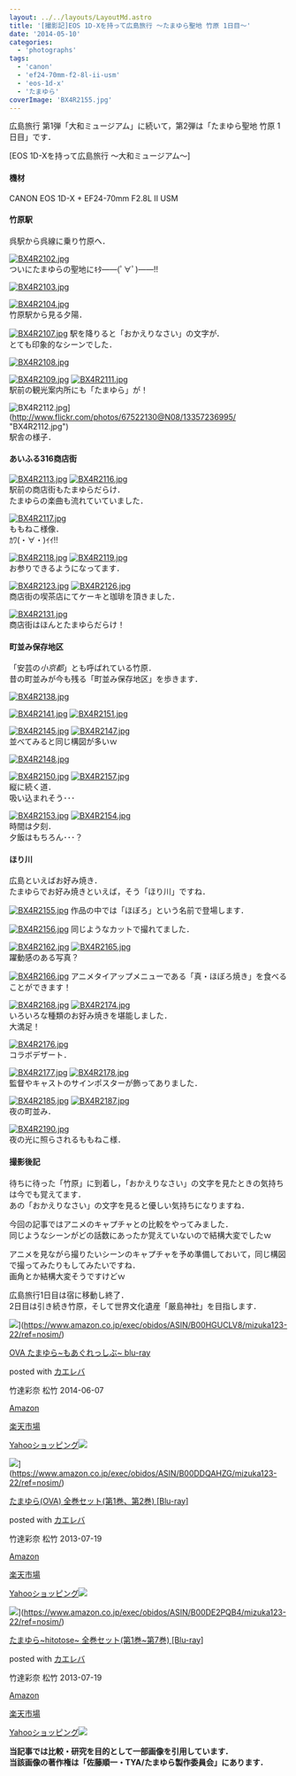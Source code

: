 ```yaml
---
layout: ../../layouts/LayoutMd.astro
title: '[撮影記]EOS 1D-Xを持って広島旅行 ～たまゆら聖地 竹原 1日目～'
date: '2014-05-10'
categories:
  - 'photographs'
tags:
  - 'canon'
  - 'ef24-70mm-f2-8l-ii-usm'
  - 'eos-1d-x'
  - 'たまゆら'
coverImage: 'BX4R2155.jpg'
---
```


広島旅行 第1弾「大和ミュージアム」に続いて，第2弾は「たまゆら聖地 竹原 1日目」です．

[EOS 1D-Xを持って広島旅行 ～大和ミュージアム～]

#### 機材

CANON EOS 1D-X + EF24-70mm F2.8L II USM

#### 竹原駅

呉駅から呉線に乗り竹原へ．

[![BX4R2102.jpg](/archive/images/13357176235_ee3c8275d4_b.jpg)](http://www.flickr.com/photos/67522130@N08/13357176235/ 'BX4R2102.jpg')  
ついにたまゆらの聖地にｷﾀ――(ﾟ∀ﾟ)――!!

[![BX4R2103.jpg](/archive/images/13357569114_5d8d45e15d_b.jpg)](http://www.flickr.com/photos/67522130@N08/13357569114/ 'BX4R2103.jpg')

[![BX4R2104.jpg](/archive/images/13357349273_fb7963bf83_b.jpg)](http://www.flickr.com/photos/67522130@N08/13357349273/ 'BX4R2104.jpg')  
竹原駅から見る夕陽．

[![BX4R2107.jpg](/archive/images/13357586984_2bf6e23366_b.jpg)](http://www.flickr.com/photos/67522130@N08/13357586984/ 'BX4R2107.jpg')
駅を降りると「おかえりなさい」の文字が．  
とても印象的なシーンでした．

[![BX4R2108.jpg](/archive/images/13357373743_4bbe06d185_b.jpg)](http://www.flickr.com/photos/67522130@N08/13357373743/ 'BX4R2108.jpg')

[![BX4R2109.jpg](/archive/images/13357217395_4e34e40af0_b.jpg)](http://www.flickr.com/photos/67522130@N08/13357217395/ 'BX4R2109.jpg')
[![BX4R2111.jpg](/archive/images/13357228925_3bf7fd6743_b.jpg)](http://www.flickr.com/photos/67522130@N08/13357228925/ 'BX4R2111.jpg')  
駅前の観光案内所にも「たまゆら」が！

![BX4R2112.jpg](/archive/images/13357236995_a494ec7b7b_b.jpg)](http://www.flickr.com/photos/67522130@N08/13357236995/ "BX4R2112.jpg")  
駅舎の様子．

#### あいふる316商店街

[![BX4R2113.jpg](/archive/images/13357249265_7982031476_b.jpg)](http://www.flickr.com/photos/67522130@N08/13357249265/ 'BX4R2113.jpg')
[![BX4R2116.jpg](/archive/images/13357655544_7e6a9ce966_b.jpg)](http://www.flickr.com/photos/67522130@N08/13357655544/ 'BX4R2116.jpg')  
駅前の商店街もたまゆらだらけ．  
たまゆらの楽曲も流れていていました．

[![BX4R2117.jpg](/archive/images/13357273815_9f53e28b8f_b.jpg)](http://www.flickr.com/photos/67522130@N08/13357273815/ 'BX4R2117.jpg')  
ももねこ様像．  
ｶﾜ(・∀・)ｲｲ!!

[![BX4R2118.jpg](/archive/images/13357672254_d011ca4fe7_b.jpg)](http://www.flickr.com/photos/67522130@N08/13357672254/ 'BX4R2118.jpg')
[![BX4R2119.jpg](/archive/images/13357290415_722379b2da_b.jpg)](http://www.flickr.com/photos/67522130@N08/13357290415/ 'BX4R2119.jpg')  
お参りできるようになってます．

[![BX4R2123.jpg](/archive/images/13357691664_26eef029d1_b.jpg)](http://www.flickr.com/photos/67522130@N08/13357691664/ 'BX4R2123.jpg')
[![BX4R2126.jpg](/archive/images/13357477843_884cb7ac40_b.jpg)](http://www.flickr.com/photos/67522130@N08/13357477843/ 'BX4R2126.jpg')  
商店街の喫茶店にてケーキと珈琲を頂きました．

[![BX4R2131.jpg](/archive/images/13357708744_76982f2b8c_b.jpg)](http://www.flickr.com/photos/67522130@N08/13357708744/ 'BX4R2131.jpg')  
商店街はほんとたまゆらだらけ！

#### 町並み保存地区

「安芸の*小京都*」とも呼ばれている竹原．  
昔の町並みが今も残る「町並み保存地区」を歩きます．

[![BX4R2138.jpg](/archive/images/13357715284_59bbb0f860_b.jpg)](http://www.flickr.com/photos/67522130@N08/13357715284/ 'BX4R2138.jpg')

[![BX4R2141.jpg](/archive/images/13357727954_c0a34c3ea9_b.jpg)](http://www.flickr.com/photos/67522130@N08/13357727954/ 'BX4R2141.jpg')
[![BX4R2151.jpg](/archive/images/13357799874_95a103e4ca_b.jpg)](http://www.flickr.com/photos/67522130@N08/13357799874/ 'BX4R2151.jpg')

[![BX4R2145.jpg](/archive/images/13357370415_275ff4cdae_b.jpg)](http://www.flickr.com/photos/67522130@N08/13357370415/ 'BX4R2145.jpg')
[![BX4R2147.jpg](/archive/images/13357380915_63dd603008_b.jpg)](http://www.flickr.com/photos/67522130@N08/13357380915/ 'BX4R2147.jpg')  
並べてみると同じ構図が多いｗ

[![BX4R2148.jpg](/archive/images/13357774774_2ed5661f38_b.jpg)](http://www.flickr.com/photos/67522130@N08/13357774774/ 'BX4R2148.jpg')

[![BX4R2150.jpg](/archive/images/13357791944_0f0ab3739e_b.jpg)](http://www.flickr.com/photos/67522130@N08/13357791944/ 'BX4R2150.jpg')
[![BX4R2157.jpg](/archive/images/13357630483_beca994142_b.jpg)](http://www.flickr.com/photos/67522130@N08/13357630483/ 'BX4R2157.jpg')  
縦に続く道．  
吸い込まれそう･･･

[![BX4R2153.jpg](/archive/images/13357586483_a1f2a20a0e_b.jpg)](http://www.flickr.com/photos/67522130@N08/13357586483/ 'BX4R2153.jpg')
[![BX4R2154.jpg](/archive/images/13357822284_72f7517423_b.jpg)](http://www.flickr.com/photos/67522130@N08/13357822284/ 'BX4R2154.jpg')  
時間は夕刻．  
夕飯はもちろん･･･？

#### ほり川

広島といえばお好み焼き．  
たまゆらでお好み焼きといえば，そう「ほり川」ですね．

[![BX4R2155.jpg](/archive/images/13357835654_a1727cf798_b.jpg)](http://www.flickr.com/photos/67522130@N08/13357835654/ 'BX4R2155.jpg')
作品の中では「ほぼろ」という名前で登場します．

[![BX4R2156.jpg](/archive/images/13357460055_5458e59429_b.jpg)](http://www.flickr.com/photos/67522130@N08/13357460055/ 'BX4R2156.jpg')
同じようなカットで撮れてました．

[![BX4R2162.jpg](/archive/images/13357879094_129cb707c0_b.jpg)](http://www.flickr.com/photos/67522130@N08/13357879094/ 'BX4R2162.jpg')
[![BX4R2165.jpg](/archive/images/13357664233_5bd6c4ae91_b.jpg)](http://www.flickr.com/photos/67522130@N08/13357664233/ 'BX4R2165.jpg')  
躍動感のある写真？

[![BX4R2166.jpg](/archive/images/13357899304_85effab578_b.jpg)](http://www.flickr.com/photos/67522130@N08/13357899304/ 'BX4R2166.jpg')
アニメタイアップメニューである「真・ほぼろ焼き」を食べることができます！

[![BX4R2168.jpg](/archive/images/13357682003_e98d7cbbd6_b.jpg)](http://www.flickr.com/photos/67522130@N08/13357682003/ 'BX4R2168.jpg')
[![BX4R2174.jpg](/archive/images/13357935594_e96a3288ea_b.jpg)](http://www.flickr.com/photos/67522130@N08/13357935594/ 'BX4R2174.jpg')  
いろいろな種類のお好み焼きを堪能しました．  
大満足！

[![BX4R2176.jpg](/archive/images/13357726173_2998b0eab1_b.jpg)](http://www.flickr.com/photos/67522130@N08/13357726173/ 'BX4R2176.jpg')  
コラボデザート．

[![BX4R2177.jpg](/archive/images/13357737863_9cbb362b5a_b.jpg)](http://www.flickr.com/photos/67522130@N08/13357737863/ 'BX4R2177.jpg')
[![BX4R2178.jpg](/archive/images/13357750163_b8b4997335_b.jpg)](http://www.flickr.com/photos/67522130@N08/13357750163/ 'BX4R2178.jpg')  
監督やキャストのサインポスターが飾ってありました．

[![BX4R2185.jpg](/archive/images/13357616485_3699d2ffb3_b.jpg)](http://www.flickr.com/photos/67522130@N08/13357616485/ 'BX4R2185.jpg')
[![BX4R2187.jpg](/archive/images/13358009484_4ce50bf720_b.jpg)](http://www.flickr.com/photos/67522130@N08/13358009484/ 'BX4R2187.jpg')  
夜の町並み．

[![BX4R2190.jpg](/archive/images/13357801163_68934fa843_b.jpg)](http://www.flickr.com/photos/67522130@N08/13357801163/ 'BX4R2190.jpg')  
夜の光に照らされるももねこ様．

#### 撮影後記

待ちに待った「竹原」に到着し，「おかえりなさい」の文字を見たときの気持ちは今でも覚えてます．  
あの「おかえりなさい」の文字を見ると優しい気持ちになりますね．

今回の記事ではアニメのキャプチャとの比較をやってみました．  
同じようなシーンがどの話数にあったか覚えていないので結構大変でしたｗ

アニメを見ながら撮りたいシーンのキャプチャを予め準備しておいて，同じ構図で撮ってみたりもしてみたいですね．  
画角とか結構大変そうですけどｗ

広島旅行1日目は宿に移動し終了．  
2日目は引き続き竹原，そして世界文化遺産「厳島神社」を目指します．

![](/archive/images/51QH8j0xALL._SL160_.jpg)](https://www.amazon.co.jp/exec/obidos/ASIN/B00HGUCLV8/mizuka123-22/ref=nosim/)

[OVA たまゆら~もあぐれっしぶ~ blu-ray](https://www.amazon.co.jp/exec/obidos/ASIN/B00HGUCLV8/mizuka123-22/ref=nosim/)

posted with [カエレバ](http://kaereba.com)

竹達彩奈 松竹 2014-06-07

[Amazon](http://www.amazon.co.jp/gp/search?keywords=%82%A0%82%AE%82%EA&__mk_ja_JP=%83J%83%5E%83J%83i&tag=mizuka123-22 'アマゾン')

[楽天市場](http://hb.afl.rakuten.co.jp/hgc/032b53ee.4b34c5ee.0f4a541e.f440145e/?pc=http%3A%2F%2Fsearch.rakuten.co.jp%2Fsearch%2Fmall%2F%25E3%2581%2582%25E3%2581%2590%25E3%2582%258C%2F-%2Ff.1-p.1-s.1-sf.0-st.A-v.2%3Fx%3D0%26scid%3Daf_ich_link_urltxt%26m%3Dhttp%3A%2F%2Fm.rakuten.co.jp%2F '楽天市場')

[Yahooショッピング![](//ad.jp.ap.valuecommerce.com/servlet/gifbanner?sid=3066752&pid=881990642)](//ck.jp.ap.valuecommerce.com/servlet/referral?sid=3066752&pid=881990642&vc_url=http%3A%2F%2Fshopping.search.yahoo.co.jp%2Fsearch%3FuIv%3Don%26ei%3DUTF-8%26tab_ex%3Dcommerce%26slider%3D0%26va%3D%25E3%2581%2582%25E3%2581%2590%25E3%2582%258C 'Yahooショッピング')

![](/archive/images/51EJKHr11XL._SL160_.jpg)](https://www.amazon.co.jp/exec/obidos/ASIN/B00DDQAHZG/mizuka123-22/ref=nosim/)

[たまゆら(OVA) 全巻セット(第1巻、第2巻) \[Blu-ray\]](https://www.amazon.co.jp/exec/obidos/ASIN/B00DDQAHZG/mizuka123-22/ref=nosim/)

posted with [カエレバ](http://kaereba.com)

竹達彩奈 松竹 2013-07-19

[Amazon](http://www.amazon.co.jp/gp/search?keywords=%91S%8A%AA%83Z%83b%83g%20Blu-ray&__mk_ja_JP=%83J%83%5E%83J%83i&tag=mizuka123-22 'アマゾン')

[楽天市場](http://hb.afl.rakuten.co.jp/hgc/032b53ee.4b34c5ee.0f4a541e.f440145e/?pc=http%3A%2F%2Fsearch.rakuten.co.jp%2Fsearch%2Fmall%2F%25E5%2585%25A8%25E5%25B7%25BB%25E3%2582%25BB%25E3%2583%2583%25E3%2583%2588%2520Blu-ray%2F-%2Ff.1-p.1-s.1-sf.0-st.A-v.2%3Fx%3D0%26scid%3Daf_ich_link_urltxt%26m%3Dhttp%3A%2F%2Fm.rakuten.co.jp%2F '楽天市場')

[Yahooショッピング![](//ad.jp.ap.valuecommerce.com/servlet/gifbanner?sid=3066752&pid=881990642)](//ck.jp.ap.valuecommerce.com/servlet/referral?sid=3066752&pid=881990642&vc_url=http%3A%2F%2Fshopping.search.yahoo.co.jp%2Fsearch%3FuIv%3Don%26ei%3DUTF-8%26tab_ex%3Dcommerce%26slider%3D0%26va%3D%25E5%2585%25A8%25E5%25B7%25BB%25E3%2582%25BB%25E3%2583%2583%25E3%2583%2588%2520Blu-ray 'Yahooショッピング')

![](/archive/images/51PyCIMmnnL._SL160_.jpg)](https://www.amazon.co.jp/exec/obidos/ASIN/B00DE2PQB4/mizuka123-22/ref=nosim/)

[たまゆら~hitotose~ 全巻セット(第1巻~第7巻) \[Blu-ray\]](https://www.amazon.co.jp/exec/obidos/ASIN/B00DE2PQB4/mizuka123-22/ref=nosim/)

posted with [カエレバ](http://kaereba.com)

竹達彩奈 松竹 2013-07-19

[Amazon](http://www.amazon.co.jp/gp/search?keywords=hitotose&__mk_ja_JP=%83J%83%5E%83J%83i&tag=mizuka123-22 'アマゾン')

[楽天市場](http://hb.afl.rakuten.co.jp/hgc/032b53ee.4b34c5ee.0f4a541e.f440145e/?pc=http%3A%2F%2Fsearch.rakuten.co.jp%2Fsearch%2Fmall%2Fhitotose%2F-%2Ff.1-p.1-s.1-sf.0-st.A-v.2%3Fx%3D0%26scid%3Daf_ich_link_urltxt%26m%3Dhttp%3A%2F%2Fm.rakuten.co.jp%2F '楽天市場')

[Yahooショッピング![](//ad.jp.ap.valuecommerce.com/servlet/gifbanner?sid=3066752&pid=881990642)](//ck.jp.ap.valuecommerce.com/servlet/referral?sid=3066752&pid=881990642&vc_url=http%3A%2F%2Fshopping.search.yahoo.co.jp%2Fsearch%3FuIv%3Don%26ei%3DUTF-8%26tab_ex%3Dcommerce%26slider%3D0%26va%3Dhitotose 'Yahooショッピング')

**当記事では比較・研究を目的として一部画像を引用しています．  
当該画像の著作権は「佐藤順一・TYA/たまゆら製作委員会」にあります．**
